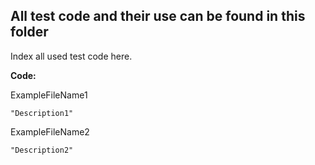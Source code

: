 ## All test code and their use can be found in this folder
Index all used test code here.

**Code:**

ExampleFileName1

    "Description1"

ExampleFileName2

    "Description2"